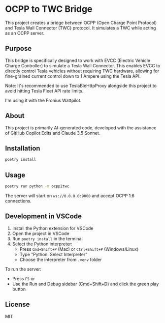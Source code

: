 # OCPP to TWC Bridge

This project creates a bridge between OCPP (Open Charge Point Protocol) and Tesla Wall Connector (TWC) protocol. It simulates a TWC while acting as an OCPP server.

## Purpose

This bridge is specifically designed to work with EVCC (Electric Vehicle Charge Controller) to simulate a Tesla Wall Connector. This enables EVCC to directly control Tesla vehicles without requiring TWC hardware, allowing for fine-grained current control down to 1 Ampere using the Tesla API.

Note: It's recommended to use TeslaBleHttpProxy alongside this project to avoid hitting Tesla Fleet API rate limits.

I'm using it with the Fronius Wattpilot.

## About

This project is primarily AI-generated code, developed with the assistance of GitHub Copilot Edits and Claude 3.5 Sonnet.

## Installation

```bash
poetry install
```

## Usage

```bash
poetry run python -m ocpp2twc
```

The server will start on `ws://0.0.0.0:9000` and accept OCPP 1.6 connections.

## Development in VSCode

1. Install the Python extension for VSCode
2. Open the project in VSCode
3. Run `poetry install` in the terminal
4. Select the Python interpreter:
   - Press `Cmd+Shift+P` (Mac) or `Ctrl+Shift+P` (Windows/Linux)
   - Type "Python: Select Interpreter"
   - Choose the interpreter from `.venv` folder

To run the server:
- Press `F5` or
- Use the Run and Debug sidebar (Cmd+Shift+D) and click the green play button

## License

MIT

